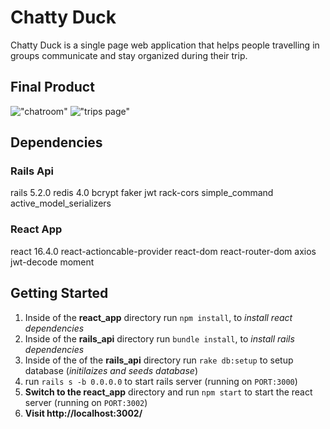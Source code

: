 
# Chatty Duck

Chatty Duck is a single page web application that helps people travelling in groups communicate and stay organized during their trip.


## Final Product

!["chatroom"]()
!["trips page"]()

## Dependencies

### Rails Api

  rails 5.2.0
  redis 4.0
  bcrypt
  faker
  jwt
  rack-cors
  simple_command
  active_model_serializers

### React App

  react 16.4.0
  react-actioncable-provider
  react-dom
  react-router-dom
  axios
  jwt-decode
  moment

## Getting Started

1. Inside of the **react_app** directory run `npm install`, to *install react dependencies*
2. Inside of the **rails_api** directory run `bundle install`, to *install rails dependencies*
3. Inside of the of the **rails_api** directory run `rake db:setup` to setup database (*initilaizes and seeds database*)
4. run `rails s -b 0.0.0.0` to start rails server (running on `PORT:3000`)
5. **Switch to the react_app** directory and run `npm start` to start the react server (running on `PORT:3002`)
6. **Visit http://localhost:3002/**